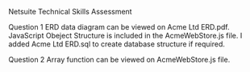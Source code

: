 Netsuite Technical Skills Assessment

Question 1 
ERD data diagram can be viewed on Acme Ltd ERD.pdf.
JavaScript Obeject Structure is included in the AcmeWebStore.js file.
I added Acme Ltd ERD.sql to create database structure if required.

Question 2 
Array function can be viewed on AcmeWebStore.js file.





